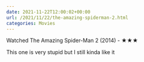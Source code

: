 ```yaml
---
date: 2021-11-22T12:00:02+00:00
url: /2021/11/22/the-amazing-spiderman-2.html
categories: Movies
---
```

Watched The Amazing Spider-Man 2 (2014) - ★★★

This one is very stupid but I still kinda like it


